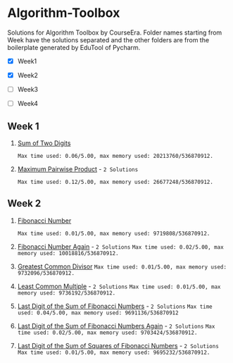 # Algorithm-Toolbox



Solutions for Algorithm Toolbox by CourseEra. Folder names starting from Week have the solutions separated and the other folders are from the boilerplate generated by EduTool of Pycharm.

 - [x] Week1
 - [x] Week2
 - [ ] Week3
 - [ ] Week4



##  Week 1



1.  [Sum of Two Digits](https://github.com/EvilSpark/Algorithm-Toolbox/blob/master/Week1/Sum-of-Two-Digits 'Sum of Two Digits')

	`Max time used: 0.06/5.00, max memory used: 20213760/536870912.`

2.  [Maximum Pairwise Product](https://github.com/EvilSpark/Algorithm-Toolbox/blob/master/Week1/Maximum-pairwise-product 'Maximum Pairwise Product') - `2 Solutions`

	`Max time used: 0.12/5.00, max memory used: 26677248/536870912.`






##  Week 2

1. [Fibonacci Number](https://github.com/EvilSpark/Algorithm-Toolbox/blob/master/Week2/Fibonacci-Number)

	`Max time used: 0.01/5.00, max memory used: 9719808/536870912.`

2. [Fibonacci Number Again](https://github.com/EvilSpark/Algorithm-Toolbox/blob/master/Week2/Fibonacci-Number-Again) - `2 Solutions`
	`Max time used: 0.02/5.00, max memory used: 10018816/536870912.`

3. [Greatest Common Divisor](https://github.com/EvilSpark/Algorithm-Toolbox/blob/master/Week2/Greatest-Common-Divisor)
	`Max time used: 0.01/5.00, max memory used: 9732096/536870912.`

4. [Least Common Multiple](https://github.com/EvilSpark/Algorithm-Toolbox/blob/master/Week2/Least-Common-Multiple) - `2 Solutions`
	`Max time used: 0.01/5.00, max memory used: 9736192/536870912.`
5. [Last Digit of the Sum of Fibonacci Numbers](https://github.com/EvilSpark/Algorithm-Toolbox/blob/master/Week2/Last-Digit-Sum-Of-Fibonacci-Numbers) - `2 Solutions`
	`Max time used: 0.04/5.00, max memory used: 9691136/536870912`
6. [Last Digit of the Sum of Fibonacci Numbers Again](https://github.com/EvilSpark/Algorithm-Toolbox/blob/master/Week2/Last-Digit-Sum-Of-Fibonacci-Numbers-Again) - `2 Solutions`
	`Max time used: 0.02/5.00, max memory used: 9703424/536870912.`
7. [Last Digit of the Sum of Squares of Fibonacci Numbers](https://github.com/EvilSpark/Algorithm-Toolbox/blob/master/Week2/Last-Digit-of-the-Sum-of-Sqaures-of-Fibonacci-Numbers) - `2 Solutions`
	`Max time used: 0.01/5.00, max memory used: 9695232/536870912.`